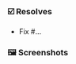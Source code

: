 ### ☑️ Resolves

* Fix #…

### 🖼️ Screenshots

<!--
Please add a screenshot of your changed or added page(s).
This helps reviewers to quickly see how the resulting
lists, code blocks, headers and links look.
-->
